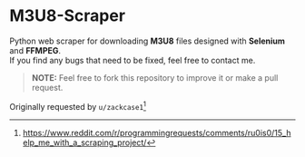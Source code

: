 # M3U8-Scraper
Python web scraper for downloading **M3U8** files designed with **Selenium** and **FFMPEG**. 
<br>
If you find any bugs that need to be fixed, feel free to contact me.
> **NOTE:** Feel free to fork this repository to improve it or make a pull request.
> 
Originally requested by `u/zackcase1`[^1]

[^1]: https://www.reddit.com/r/programmingrequests/comments/ru0is0/15_help_me_with_a_scraping_project/
